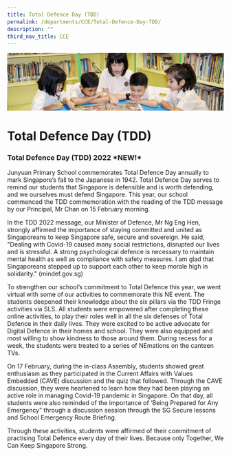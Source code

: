 ```yaml
---
title: Total Defence Day (TDD)
permalink: /departments/CCE/Total-Defence-Day-TDD/
description: ""
third_nav_title: CCE
---
```

![](/images/banner.gif)

  
# Total Defence Day (TDD)

### Total Defence Day (TDD) 2022 \*NEW!\*


Junyuan Primary School commemorates Total Defence Day annually to mark Singapore’s fall to the Japanese in 1942. Total Defence Day serves to remind our students that Singapore is defensible and is worth defending, and we ourselves must defend Singapore. This year, our school commenced the TDD commemoration with the reading of the TDD message by our Principal, Mr Chan on 15 February morning.

  

In the TDD 2022 message, our Minister of Defence, Mr Ng Eng Hen, strongly affirmed the importance of staying committed and united as Singaporeans to keep Singapore safe, secure and sovereign. He said, "Dealing with Covid-19 caused many social restrictions, disrupted our lives and is stressful. A strong psychological defence is necessary to maintain mental health as well as compliance with safety measures. I am glad that Singaporeans stepped up to support each other to keep morale high in solidarity." (mindef.gov.sg)

  

To strengthen our school’s commitment to Total Defence this year, we went virtual with some of our activities to commemorate this NE event. The students deepened their knowledge about the six pillars via the TDD Fringe activities via SLS. All students were empowered after completing these online activities, to play their roles well in all the six defenses of Total Defence in their daily lives. They were excited to be active advocate for Digital Defence in their homes and school. They were also equipped and most willing to show kindness to those around them. During recess for a week, the students were treated to a series of NEmations on the canteen TVs.

  

On 17 February, during the in-class Assembly, students showed great enthusiasm as they participated in the Current Affairs with Values Embedded (CAVE) discussion and the quiz that followed. Through the CAVE discussion, they were heartened to learn how they had been playing an active role in managing Covid-19 pandemic in Singapore. On that day, all students were also reminded of the importance of ‘Being Prepared for Any Emergency” through a discussion session through the SG Secure lessons and School Emergency Route Briefing.

  

Through these activities, students were affirmed of their commitment of practising Total Defence every day of their lives. Because only Together, We Can Keep Singapore Strong.